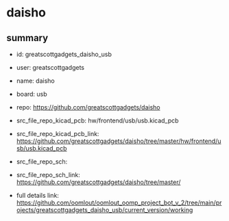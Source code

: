 # daisho
 
## summary 
* id: greatscottgadgets_daisho_usb
* user: greatscottgadgets
* name: daisho
* board: usb
* repo: https://github.com/greatscottgadgets/daisho
* src_file_repo_kicad_pcb: hw/frontend/usb/usb.kicad_pcb
* src_file_repo_kicad_pcb_link: https://github.com/greatscottgadgets/daisho/tree/master/hw/frontend/usb/usb.kicad_pcb


* src_file_repo_sch: 
* src_file_repo_sch_link: https://github.com/greatscottgadgets/daisho/tree/master/
* full details link: https://github.com/oomlout/oomlout_oomp_project_bot_v_2/tree/main/projects/greatscottgadgets_daisho_usb/current_version/working  







